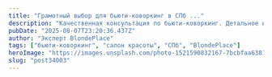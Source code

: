 ```yaml
---
title: "Грамотный выбор для бьюти-коворкинг в СПб ..."
description: "Качественная консультация по бьюти-коворкинг. Детальное изучение преимуществ и недостатков. Доверьте выбор опытным специалистам нашего салона. Эксклюзивные предл..."
pubDate: "2025-08-07T23:20:36.437Z"
author: "Эксперт BlondePlace"
tags: ["бьюти-коворкинг", "салон красоты", "СПб", "BlondePlace"]
heroImage: "https://images.unsplash.com/photo-1521590832167-7bcbfaa6381f?q=80&w=800&auto=format&fit=crop"
slug: "post34003"
---
```


